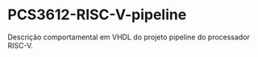 # PCS3612-RISC-V-pipeline
Descrição comportamental em VHDL do projeto pipeline do processador RISC-V.
